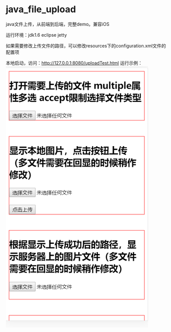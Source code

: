 # java_file_upload
java文件上传，从前端到后端，完整demo。兼容iOS

运行环境：jdk1.6 eclipse jetty

如果需要修改上传文件的路径，可以修改resources下的configuration.xml文件的配置项



本地启动，访问：http://127.0.0.1:8080/uploadTest.html
运行示例：
![image](https://github.com/WillDistance/java_file_upload/blob/master/file-upload-download/demo.png)
